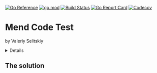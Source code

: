 
[![Go Reference](https://pkg.go.dev/badge/github.com/iamwavecut/ct-mend.svg)](https://pkg.go.dev/github.com/iamwavecut/ct-mend)
[![go.mod](https://img.shields.io/github/go-mod/go-version/iamwavecut/ct-mend)](go.mod)
[![Build Status](https://img.shields.io/github/workflow/status/iamwavecut/ct-mend/build)](https://github.com/iamwavecut/ct-mend/actions?query=workflow%3Abuild+branch%3Amain)
[![Go Report Card](https://goreportcard.com/badge/github.com/iamwavecut/ct-mend)](https://goreportcard.com/report/github.com/iamwavecut/ct-mend)
[![Codecov](https://codecov.io/gh/iamwavecut/ct-mend/branch/main/graph/badge.svg)](https://codecov.io/gh/iamwavecut/ct-mend)

Mend Code Test
===

by Valeriy Selitskiy

<details>
<summmary>The problem</summmary>

>#### Build a small application exposing CRUD endpoints through a REST API:
>- It can be any kind of data/object that can be created, retrieved, updated and deleted on endpoints
  accepting POST, GET, PUT and DELETE methods.
>- Independent of Database. You can swap out Oracle or SQL Server, for Mongo, BigTable, CouchDB,
  or something else. The business rules are not bound to the database. Provide an implementation
  of SQL and NOSQL (any kind) for the above CRUD operations.
>- Provide tests. The API can be tested without the Database or any other external element.
>- Dockerize the solution, e.g. provide a Dockerfile to run it.
>- The API server should listen on TLS only.
>#### Evaluation Criteria
>- Please push your code to a GitHub repository or send us an archive.
>- Include a Readme helping us run your service.
>- Include a section about your thought process explaining your choices and share other alternative
  designs you considered.
>- Add any information you deem interesting for us to better understand your assignment.
>#### We'll evaluate
>- The readability of your code (including readability of your tests)
>- The correctness of the outputs of the API in accordance with REST standard.
>- Your ability to share your design choices and clearly weight pros & cons of alternative solutions
>- The overall quality of your written technical communication
</details>

The solution
---
